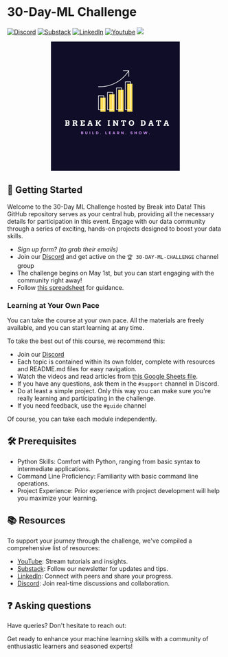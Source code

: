 # 30-Day-ML Challenge

[![Discord](https://img.shields.io/badge/Discord-Join-7289DA?style=flat&logo=discord&logoColor=white)](https://discord.gg/4AfQ2X3Ffc)
[![Substack](https://img.shields.io/badge/Substack-Subscribe-orange?style=flat&logo=substack&logoColor=white)](https://breakintodata.substack.com/about)
[![LinkedIn](https://img.shields.io/badge/LinkedIn-Follow-blue.svg?logo=linkedin&logoColor=white)](https://www.linkedin.com/company/break-into-data/) [![Youtube](https://img.shields.io/badge/YouTube-Subscribe-red)](https://www.youtube.com/channel/UCv9TSSXw9SVWdQreJo2ZU_Q)  ![](https://visitor-badge.laobi.icu/badge?page_id=break-into-data.30-day-ml) 

<p align="center">
<img src="images/bid.png" width="300" height="300" alt="Break Into Data Logo">
</p>

## 🌟 Getting Started

Welcome to the 30-Day ML Challenge hosted by Break into Data! This GitHub repository serves as your central hub, providing all the necessary details for participation in this event. Engage with our data community through a series of exciting, hands-on projects designed to boost your data skills.

* _Sign up form? (to grab their emails)_
* Join our [Discord](https://discord.gg/G6wwZXrFPB) and get active on the `🏆 30-DAY-ML-CHALLENGE` channel group
* The challenge begins on May 1st, but you can start engaging with the community right away!
* Follow [this spreadsheet](https://docs.google.com/spreadsheets/d/13fsOcgX6VtGpLcjl9-h3xL3e3ym4q0uROEUbrlT38eE/edit#gid=0) for guidance.

### Learning at Your Own Pace

You can take the course at your own pace. All the materials are freely available, and you can start learning at any time.

To take the best out of this course, we recommend this:

* Join our [Discord](https://discord.gg/G6wwZXrFPB)
* Each topic is contained within its own folder, complete with resources and README.md files for easy navigation.
* Watch the videos and read articles from [this Google Sheets file](https://docs.google.com/spreadsheets/d/13fsOcgX6VtGpLcjl9-h3xL3e3ym4q0uROEUbrlT38eE/edit#gid=0).
* If you have any questions, ask them in the `#support` channel in Discord.
* Do at least a simple project. Only this way you can make sure you're really learning and participating in the challenge.
* If you need feedback, use the `#guide` channel

Of course, you can take each module independently.

## 🛠️ Prerequisites

* Python Skills: Comfort with Python, ranging from basic syntax to intermediate applications.
* Command Line Proficiency: Familiarity with basic command line operations.
* Project Experience: Prior experience with project development will help you maximize your learning.

## 📚 Resources

To support your journey through the challenge, we've compiled a comprehensive list of resources:

* [YouTube](https://www.youtube.com/channel/UCv9TSSXw9SVWdQreJo2ZU_Q): Stream tutorials and insights.
* [Substack](https://breakintodata.substack.com/about): Follow our newsletter for updates and tips.
* [LinkedIn](https://www.linkedin.com/company/break-into-data/): Connect with peers and share your progress.
* [Discord](https://discord.gg/G6wwZXrFPB): Join real-time discussions and collaboration.

## ❓ Asking questions

Have queries? Don't hesitate to reach out:

Get ready to enhance your machine learning skills with a community of enthusiastic learners and seasoned experts!
